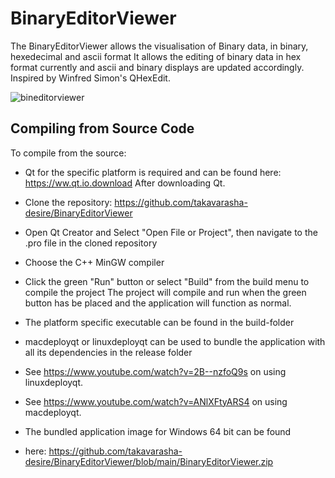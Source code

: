 # BinaryEditorViewer
 The BinaryEditorViewer allows the visualisation of Binary data, in binary, hexedecimal and ascii format
 It allows the editing of binary data in hex format currently and ascii and binary displays are updated 
 accordingly. Inspired by Winfred Simon's QHexEdit. 
 
![bineditorviewer](https://github.com/takavarasha-desire/BinaryEditorViewer/assets/94230493/a1db6e21-95ec-4880-a56d-9ccaa98aa5c3)

## Compiling from Source Code
To compile from the source: 
  * Qt for the specific platform is required and can be found here: https://ww.qt.io.download
After downloading Qt.

  * Clone the repository: https://github.com/takavarasha-desire/BinaryEditorViewer
  * Open Qt Creator and Select "Open File or Project", then navigate to the .pro file in the cloned repository
  * Choose the C++ MinGW compiler
  * Click the green "Run" button or select "Build" from the build menu to compile the project
The project will compile and run when the green button has be placed and the application will function as normal.
  * The platform specific executable can be found in the build-folder
  * macdeployqt or linuxdeployqt can be used to bundle the application with all its dependencies in the release folder
  * See https://www.youtube.com/watch?v=2B--nzfoQ9s on using linuxdeployqt.
  * See https://www.youtube.com/watch?v=ANlXFtyARS4 on using macdeployqt.
  * The bundled application image for Windows 64 bit can be found 
  * here: https://github.com/takavarasha-desire/BinaryEditorViewer/blob/main/BinaryEditorViewer.zip
